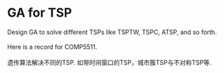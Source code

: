 # GA for TSP
Design GA to solve different TSPs like TSPTW, TSPC, ATSP, and so forth. <br />
<br />
Here is a record for COMP5511. <br />
<br />
遗传算法解决不同的TSP. 如带时间窗口的TSP，城市簇TSP与不对称TSP等.
